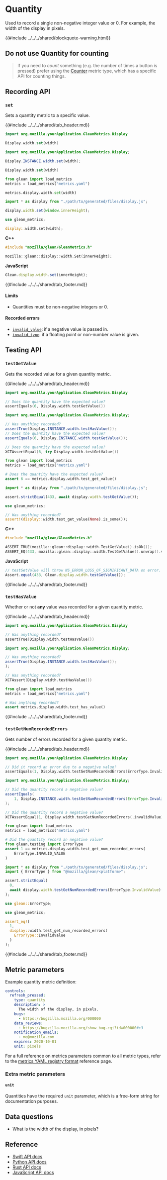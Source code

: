 # Quantity

Used to record a single non-negative integer value or 0.
For example, the width of the display in pixels.

{{#include ../../../shared/blockquote-warning.html}}

## Do not use Quantity for counting

> If you need to _count_ something (e.g. the number of times a button is pressed)
> prefer using the [Counter](./counter.md) metric type, which has a specific API for counting things.

## Recording API

### `set`

Sets a quantity metric to a specific value.

{{#include ../../../shared/tab_header.md}}

<div data-lang="Kotlin" class="tab">

```Kotlin
import org.mozilla.yourApplication.GleanMetrics.Display

Display.width.set(width)
```
</div>

<div data-lang="Java" class="tab">

```Java
import org.mozilla.yourApplication.GleanMetrics.Display;

Display.INSTANCE.width.set(width);
```
</div>

<div data-lang="Swift" class="tab">

```Swift
Display.width.set(width)
```
</div>

<div data-lang="Python" class="tab">

```Python
from glean import load_metrics
metrics = load_metrics("metrics.yaml")

metrics.display.width.set(width)
```
</div>

<div data-lang="JavaScript" class="tab">

```js
import * as display from "./path/to/generated/files/display.js";

display.width.set(window.innerHeight);
```
</div>

<div data-lang="Rust" class="tab">

```rust
use glean_metrics;

display::width.set(width);
```
</div>

<div data-lang="Firefox Desktop" class="tab">

**C++**

```cpp
#include "mozilla/glean/GleanMetrics.h"

mozilla::glean::display::width.Set(innerHeight);
```

**JavaScript**

```js
Glean.display.width.set(innerHeight);
```
</div>

{{#include ../../../shared/tab_footer.md}}

#### Limits

* Quantities must be non-negative integers or 0.

#### Recorded errors

* [`invalid_value`](../../user/metrics/error-reporting.md): if a negative value is passed in.
* [`invalid_type`](../../user/metrics/error-reporting.md): if a floating point or non-number value is given.

## Testing API

### `testGetValue`

Gets the recorded value for a given quantity metric.

{{#include ../../../shared/tab_header.md}}

<div data-lang="Kotlin" class="tab">

```Kotlin
import org.mozilla.yourApplication.GleanMetrics.Display

// Does the quantity have the expected value?
assertEquals(6, Display.width.testGetValue())
```
</div>

<div data-lang="Java" class="tab">

```Java
import org.mozilla.yourApplication.GleanMetrics.Display;

// Was anything recorded?
assertTrue(Display.INSTANCE.width.testHasValue());
// Does the quantity have the expected value?
assertEquals(6, Display.INSTANCE.width.testGetValue());
```
</div>

<div data-lang="Swift" class="tab">

```Swift
// Does the quantity have the expected value?
XCTAssertEqual(6, try Display.width.testGetValue())
```

</div>

<div data-lang="Python" class="tab">

```Python
from glean import load_metrics
metrics = load_metrics("metrics.yaml")

# Does the quantity have the expected value?
assert 6 == metrics.display.width.test_get_value()
```
</div>

<div data-lang="JavaScript" class="tab">

```js
import * as display from "./path/to/generated/files/display.js";

assert.strictEqual(433, await display.width.testGetValue());
```

</div>

<div data-lang="Rust" class="tab">

```rust
use glean_metrics;

// Was anything recorded?
assert!(display::width.test_get_value(None).is_some());
```
</div>

<div data-lang="Firefox Desktop" class="tab">

**C++**

```cpp
#include "mozilla/glean/GleanMetrics.h"

ASSERT_TRUE(mozilla::glean::display::width.TestGetValue().isOk());
ASSERT_EQ(433, mozilla::glean::display::width.TestGetValue().unwrap().value());
```

**JavaScript**

```js
// testGetValue will throw NS_ERROR_LOSS_OF_SIGNIFICANT_DATA on error.
Assert.equal(433, Glean.display.width.testGetValue());
```
</div>

{{#include ../../../shared/tab_footer.md}}

### `testHasValue`

Whether or not **any** value was recorded for a given quantity metric.

{{#include ../../../shared/tab_header.md}}

<div data-lang="Kotlin" class="tab">

```Kotlin
import org.mozilla.yourApplication.GleanMetrics.Display

// Was anything recorded?
assertTrue(Display.width.testHasValue())
```
</div>

<div data-lang="Java" class="tab">

```Java
import org.mozilla.yourApplication.GleanMetrics.Display;

// Was anything recorded?
assertTrue(Display.INSTANCE.width.testHasValue());
);
```
</div>

<div data-lang="Swift" class="tab">

```Swift
// Was anything recorded?
XCTAssert(Display.width.testHasValue())
```

</div>

<div data-lang="Python" class="tab">

```Python
from glean import load_metrics
metrics = load_metrics("metrics.yaml")

# Was anything recorded?
assert metrics.display.width.test_has_value()
```
</div>

<div data-lang="JavaScript" class="tab"></div>

<div data-lang="Rust" class="tab"></div>

<div data-lang="Firefox Desktop" class="tab"></div>

{{#include ../../../shared/tab_footer.md}}

### `testGetNumRecordedErrors`

Gets number of errors recorded for a given quantity metric.

{{#include ../../../shared/tab_header.md}}

<div data-lang="Kotlin" class="tab">

```Kotlin
import org.mozilla.yourApplication.GleanMetrics.Display

// Did it record an error due to a negative value?
assertEquals(1, Display.width.testGetNumRecordedErrors(ErrorType.InvalidValue))
```
</div>

<div data-lang="Java" class="tab">

```Java
import org.mozilla.yourApplication.GleanMetrics.Display;

// Did the quantity record a negative value?
assertEquals(
    1, Display.INSTANCE.width.testGetNumRecordedErrors(ErrorType.InvalidValue)
);
```
</div>

<div data-lang="Swift" class="tab">

```Swift
// Did the quantity record a negative value?
XCTAssertEqual(1, Display.width.testGetNumRecordedErrors(.invalidValue))
```

</div>

<div data-lang="Python" class="tab">

```Python
from glean import load_metrics
metrics = load_metrics("metrics.yaml")

# Did the quantity record an negative value?
from glean.testing import ErrorType
assert 1 == metrics.display.width.test_get_num_recorded_errors(
    ErrorType.INVALID_VALUE
)
```
</div>

<div data-lang="JavaScript" class="tab">

```js
import * as display from "./path/to/generated/files/display.js";
import { ErrorType } from "@mozilla/glean/<platform>";

assert.strictEqual(
  0,
  await display.width.testGetNumRecordedErrors(ErrorType.InvalidValue)
);
```

</div>

<div data-lang="Rust" class="tab">

```rust
use glean::ErrorType;

use glean_metrics;

assert_eq!(
  1,
  display::width.test_get_num_recorded_errors(
    ErrorType::InvalidValue
  )
);
```
</div>

<div data-lang="Firefox Desktop" class="tab" data-info="Firefox Desktop uses testGetValue to communicate errors"></div>

{{#include ../../../shared/tab_footer.md}}

## Metric parameters

Example quantity metric definition:

```yaml
controls:
  refresh_pressed:
    type: quantity
    description: >
      The width of the display, in pixels.
    bugs:
      - https://bugzilla.mozilla.org/000000
    data_reviews:
      - https://bugzilla.mozilla.org/show_bug.cgi?id=000000#c3
    notification_emails:
      - me@mozilla.com
    expires: 2020-10-01
    unit: pixels
```

For a full reference on metrics parameters common to all metric types,
refer to the [metrics YAML registry format](../yaml/metrics.md) reference page.

### Extra metric parameters

#### `unit`

Quantities have the required `unit` parameter, which is a free-form string for documentation purposes.

## Data questions

* What is the width of the display, in pixels?

## Reference

* [Swift API docs](../../../swift/Classes/QuantityMetricType.html)
* [Python API docs](../../../python/glean/metrics/quantity.html)
* [Rust API docs](../../../docs/glean/private/quantity/struct.QuantityMetric.html)
* [JavaScript API docs](https://mozilla.github.io/glean.js/classes/core_metrics_types_quantity.default.html#set)
